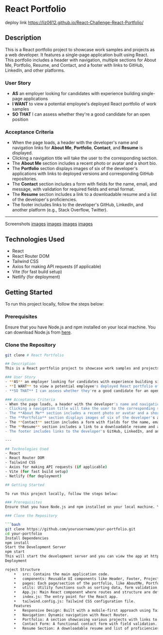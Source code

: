 # React Portfolio
deploy link https://liz0612.github.io/React-Challenge-React-Portfolio/

## Description
This is a React portfolio project to showcase work samples and projects as a web developer. It features a single-page application built using React. This portfolio includes a header with navigation, multiple sections for About Me, Portfolio, Resume, and Contact, and a footer with links to GitHub, LinkedIn, and other platforms.

### User Story
- **AS** an employer looking for candidates with experience building single-page applications
- **I WANT** to view a potential employee's deployed React portfolio of work samples
- **SO THAT** I can assess whether they're a good candidate for an open position

### Acceptance Criteria
- When the page loads, a header with the developer's name and navigation links for **About Me**, **Portfolio**, **Contact**, and **Resume** is displayed.
- Clicking a navigation title will take the user to the corresponding section.
- The **About Me** section includes a recent photo or avatar and a short bio.
- The **Portfolio** section displays images of six of the developer's applications with links to deployed versions and corresponding GitHub repositories.
- The **Contact** section includes a form with fields for the name, email, and message, with validation for required fields and email format.
- The **Resume** section includes a link to a downloadable resume and a list of the developer's proficiencies.
- The footer includes links to the developer's GitHub, LinkedIn, and another platform (e.g., Stack Overflow, Twitter).

---
Screenshots
[images](Screenshot%202025-03-27%20at%207.27.50 PM.png)
[images](Screenshot%202025-03-27%20at%207.27.54 PM.png)
[images](Screenshot%202025-03-27%20at%207.27.57 PM.png)
[images](Screenshot%202025-03-27%20at%207.28.01 PM.png)

## Technologies Used
- React
- React Router DOM
- Tailwind CSS
- Axios for making API requests (if applicable)
- Vite (for fast build setup)
- Netlify (for deployment)

## Getting Started

To run this project locally, follow the steps below:

### Prerequisites
Ensure that you have Node.js and npm installed on your local machine. You can download Node.js from [here](https://nodejs.org/).

### Clone the Repository

```bash
git clone # React Portfolio

## Description
This is a React portfolio project to showcase work samples and projects as a web developer. It features a single-page application built using React. This portfolio includes a header with navigation, multiple sections for About Me, Portfolio, Resume, and Contact, and a footer with links to GitHub, LinkedIn, and other platforms.

### User Story
- **AS** an employer looking for candidates with experience building single-page applications
- **I WANT** to view a potential employee's deployed React portfolio of work samples
- **SO THAT** I can assess whether they're a good candidate for an open position

### Acceptance Criteria
- When the page loads, a header with the developer's name and navigation links for **About Me**, **Portfolio**, **Contact**, and **Resume** is displayed.
- Clicking a navigation title will take the user to the corresponding section.
- The **About Me** section includes a recent photo or avatar and a short bio.
- The **Portfolio** section displays images of six of the developer's applications with links to deployed versions and corresponding GitHub repositories.
- The **Contact** section includes a form with fields for the name, email, and message, with validation for required fields and email format.
- The **Resume** section includes a link to a downloadable resume and a list of the developer's proficiencies.
- The footer includes links to the developer's GitHub, LinkedIn, and another platform (e.g., Stack Overflow, Twitter).

---

## Technologies Used
- React
- React Router DOM
- Tailwind CSS
- Axios for making API requests (if applicable)
- Vite (for fast build setup)
- Netlify (for deployment)

## Getting Started

To run this project locally, follow the steps below:

### Prerequisites
Ensure that you have Node.js and npm installed on your local machine. You can download Node.js from [here](https://nodejs.org/).

### Clone the Repository

```bash
git clone https://github.com/yourusername/your-portfolio.git
cd your-portfolio
Install Dependencies
npm install
Start the Development Server
npm start
This will start the development server and you can view the app at http://localhost:3000.
Deployment

roject Structure
	•	src: Contains the main application code.
	•	components: Reusable UI components like Header, Footer, Project, ContactForm, etc.
	•	pages: Each page/section of the portfolio, like AboutMe, Portfolio, Contact, etc.
	•	utils: Utility functions such as sorting data, form validation, etc.
	•	App.js: Main React component where routes and structure are defined.
	•	index.js: The entry point for the React app.
	•	tailwind.config.js: Tailwind CSS configuration file.
    Features
	•	Responsive Design: Built with a mobile-first approach using Tailwind CSS.
	•	Navigation: Dynamic navigation with React Router.
	•	Portfolio: A section showcasing various projects with links to the live demo and GitHub repo.
	•	Contact Form: A functional contact form with field validation.
	•	Resume Section: A downloadable resume and list of proficiencies
